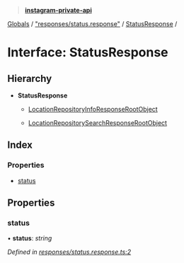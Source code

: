 > **[instagram-private-api](../README.md)**

[Globals](../README.md) / ["responses/status.response"](../modules/_responses_status_response_.md) / [StatusResponse](_responses_status_response_.statusresponse.md) /

# Interface: StatusResponse

## Hierarchy

* **StatusResponse**

  * [LocationRepositoryInfoResponseRootObject](_responses_location_repository_info_response_.locationrepositoryinforesponserootobject.md)

  * [LocationRepositorySearchResponseRootObject](_responses_location_repository_search_response_.locationrepositorysearchresponserootobject.md)

## Index

### Properties

* [status](_responses_status_response_.statusresponse.md#status)

## Properties

###  status

• **status**: *string*

*Defined in [responses/status.response.ts:2](https://github.com/dilame/instagram-private-api/blob/e9c516c/src/responses/status.response.ts#L2)*